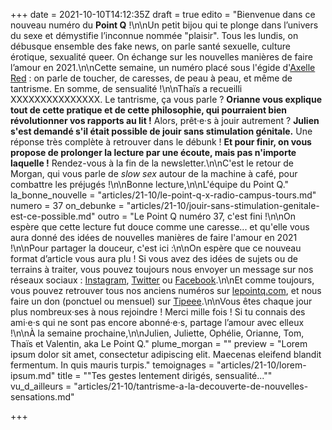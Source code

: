 +++
date = 2021-10-10T14:12:35Z
draft = true
edito = "Bienvenue dans ce nouveau numéro du **Point Q** !\n\nUn petit bijou qui te plonge dans l’univers du sexe et démystifie l’inconnue nommée \"plaisir\". Tous les lundis, on débusque ensemble des fake news, on parle santé sexuelle, culture érotique, sexualité queer. On échange sur les nouvelles manières de faire l’amour en 2021.\n\nCette semaine, un numéro placé sous l'égide d'[Axelle Red](https://www.youtube.com/watch?v=iXKkxZ7U-lo) : on parle de toucher, de caresses, de peau à peau, et même de tantrisme. En somme, de sensualité !\n\nThaïs a recueilli XXXXXXXXXXXXXXX. Le tantrisme, ça vous parle ? **Orianne vous explique tout de cette pratique et de cette philosophie, qui pourraient bien révolutionner vos rapports au lit !** Alors, prêt·e·s à jouir autrement ? **Julien s'est demandé s'il était possible de jouir sans stimulation génitale.** Une réponse très complète à retrouver dans le débunk ! **Et pour finir, on vous propose de prolonger la lecture par une écoute, mais pas n'importe laquelle !** Rendez-vous à la fin de la newsletter.\n\nC'est le retour de Morgan, qui vous parle de _slow sex_ autour de la machine à café, pour combattre les préjugés !\n\nBonne lecture,\n\nL'équipe du Point Q."
la_bonne_nouvelle = "articles/21-10/le-point-q-x-radio-campus-tours.md"
numero = 37
on_debunke = "articles/21-10/jouir-sans-stimulation-genitale-est-ce-possible.md"
outro = "Le Point Q numéro 37, c'est fini !\n\nOn espère que cette lecture fut douce comme une caresse... et qu'elle vous aura donné des idées de nouvelles manières de faire l'amour en 2021 !\n\nPour partager la douceur, c'est ici :\n\nOn espère que ce nouveau format d’article vous aura plu ! Si vous avez des idées de sujets ou de terrains à traiter, vous pouvez toujours nous envoyer un message sur nos réseaux sociaux : [Instagram](https://www.instagram.com/lepoint.q/?hl=fr), [Twitter](https://twitter.com/LePointQ) ou [Facebook](https://www.facebook.com/lepointq.news/).\n\nEt comme toujours, vous pouvez retrouver tous nos anciens numéros sur [lepointq.com](https://lepointq.com), et nous faire un don (ponctuel ou mensuel) sur [Tipeee](https://fr.tipeee.com/le-point-q).\n\nVous êtes chaque jour plus nombreux·ses à nous rejoindre ! Merci mille fois ! Si tu connais des ami·e·s qui ne sont pas encore abonné·e·s, partage l’amour avec elleux !\n\nÀ la semaine prochaine,\n\nJulien, Juliette, Ophélie, Orianne, Tom, Thaïs et Valentin, aka Le Point Q."
plume_morgan = ""
preview = "Lorem ipsum dolor sit amet, consectetur adipiscing elit. Maecenas eleifend blandit fermentum. In quis mauris turpis."
temoignages = "articles/21-10/lorem-ipsum.md"
title = "\"Tes gestes lentement dirigés, sensualité...\""
vu_d_ailleurs = "articles/21-10/tantrisme-a-la-decouverte-de-nouvelles-sensations.md"

+++
